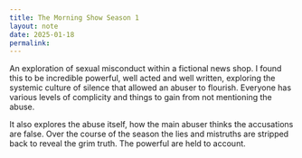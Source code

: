 ```yaml
---
title: The Morning Show Season 1
layout: note
date: 2025-01-18
permalink:
---
```

An exploration of sexual misconduct within a fictional news shop. I found this to be incredible powerful, well acted and well written, exploring the systemic culture of silence that allowed an abuser to flourish. Everyone has various levels of complicity and things to gain from not mentioning the abuse. 

It also explores the abuse itself, how the main abuser thinks the accusations are false. Over the course of the season the lies and mistruths are stripped back to reveal the grim truth. The powerful are held to account. 

